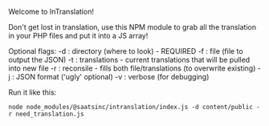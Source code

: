 Welcome to InTranslation!

Don't get lost in translation, use this NPM module to grab all the translation in your PHP files and put it into a JS array!

Optional flags:
    -d : directory (where to look) - REQUIRED
    -f : file (file to output the JSON)
	-t : translations - current translations that will be pulled into new file
	-r : reconsile - fills both file/translations (to overwrite existing)
    -j : JSON format ('ugly' optional)
	-v : verbose (for debugging)

Run it like this:

    node node_modules/@saatsinc/intranslation/index.js -d content/public -r need_translation.js

